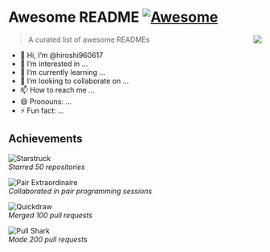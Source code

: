 # Awesome README [![Awesome](https://cdn.jsdelivr.net/gh/sindresorhus/awesome@d7305f38d29fed78fa85652e3a63e154dd8e8829/media/badge.svg)](https://github.com/hiroshi960617/awesome#readme)
> A curated list of awesome READMEs
> <img src="icon.png" align="right"/>

- 👋 Hi, I’m @hiroshi960617
- 👀 I’m interested in ...
- 🌱 I’m currently learning ...
- 💞️ I’m looking to collaborate on ...
- 📫 How to reach me ...
- 😄 Pronouns: ...
- ⚡ Fun fact: ...

<!---
hiroshi960617/hiroshi960617 is a ✨ special ✨ repository because its `README.md` (this file) appears on your GitHub profile.
You can click the Preview link to take a look at your changes.
--->
## Achievements

![Starstruck](https://your-host.com/path-to-starstruck-badge.png)  
*Starred 50 repositories*

![Pair Extraordinaire](https://your-host.com/path-to-pair-extraordinaire-badge.png)  
*Collaborated in pair programming sessions*

![Quickdraw](https://your-host.com/path-to-quickdraw-badge.png)  
*Merged 100 pull requests*

![Pull Shark](https://your-host.com/path-to-pull-shark-badge.png)  
*Made 200 pull requests*

